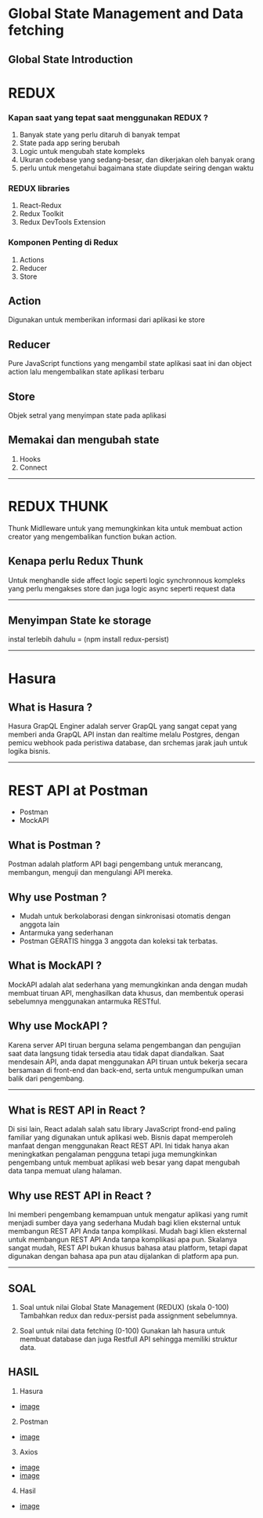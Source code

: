 # Global State Management and Data fetching 
## Global State Introduction

# REDUX

### Kapan saat yang tepat saat menggunakan REDUX ?

1. Banyak state yang perlu ditaruh di banyak tempat
2. State pada app sering berubah
3. Logic untuk mengubah state kompleks
4. Ukuran codebase yang sedang-besar, dan dikerjakan oleh banyak orang
5. perlu untuk mengetahui bagaimana state diupdate seiring dengan waktu

### REDUX libraries 

1. React-Redux
2. Redux Toolkit
3. Redux DevTools Extension

### Komponen Penting di Redux

1. Actions
2. Reducer
3. Store

## Action

Digunakan untuk memberikan informasi dari aplikasi ke store

## Reducer

Pure JavaScript functions yang mengambil state aplikasi saat ini dan object action lalu mengembalikan state aplikasi terbaru

## Store

Objek setral yang menyimpan state pada aplikasi

## Memakai dan mengubah state

1. Hooks
2. Connect

----------------------------------------------------------------------------------------------

# REDUX THUNK

Thunk Midlleware untuk yang memungkinkan kita untuk membuat action creator yang mengembalikan function bukan action.

## Kenapa perlu Redux Thunk

Untuk menghandle side affect logic seperti logic synchronnous kompleks yang perlu mengakses store dan juga logic async seperti request data

----------------------------------------------------------------------------------------------

## Menyimpan State ke storage

instal terlebih dahulu = (npm install redux-persist)

----------------------------------------------------------------------------------------------

# Hasura

## What is Hasura ?

Hasura GrapQL Enginer adalah server GrapQL yang sangat cepat yang memberi anda GrapQL API instan dan realtime melalu Postgres, dengan pemicu webhook pada peristiwa database, dan srchemas jarak jauh untuk logika bisnis.

----------------------------------------------------------------------------------------------

# REST API at Postman

- Postman
- MockAPI

## What is Postman ?

Postman adalah platform API bagi pengembang untuk merancang, membangun, menguji dan mengulangi API mereka.

## Why use Postman ?

- Mudah untuk berkolaborasi dengan sinkronisasi otomatis dengan anggota lain
- Antarmuka yang sederhanan
- Postman GERATIS hingga 3 anggota dan koleksi tak terbatas.

## What is MockAPI ?

MockAPI adalah alat sederhana yang memungkinkan anda dengan mudah membuat tiruan API, menghasilkan data khusus, dan membentuk operasi sebelumnya menggunakan antarmuka RESTful.

## Why use MockAPI ?

Karena server API tiruan berguna selama pengembangan dan pengujian saat data langsung tidak tersedia atau tidak dapat diandalkan. Saat mendesain API, anda dapat menggunakan API tiruan untuk bekerja secara bersamaan di front-end dan back-end, serta untuk mengumpulkan uman balik dari pengembang.

----------------------------------------------------------------------------------------------

## What is REST API in React ?

Di sisi lain, React adalah salah satu library JavaScript frond-end paling familiar yang digunakan untuk aplikasi web. Bisnis dapat memperoleh manfaat dengan menggunakan React REST API. Ini tidak hanya akan meningkatkan pengalaman pengguna tetapi juga memungkinkan pengembang untuk membuat aplikasi web besar yang dapat mengubah data tanpa memuat ulang halaman.

## Why use REST API in React ?

Ini memberi pengembang kemampuan untuk mengatur aplikasi yang rumit menjadi sumber daya yang sederhana Mudah bagi klien eksternal untuk membangun REST API Anda tanpa komplikasi. Mudah bagi klien eksternal untuk membangun REST API Anda tanpa komplikasi apa pun. Skalanya sangat mudah, REST API bukan khusus bahasa atau platform, tetapi dapat digunakan dengan bahasa apa pun atau dijalankan di platform apa pun.

----------------------------------------------------------------------------------------------
## SOAL

1. Soal untuk nilai Global State Management (REDUX) (skala 0-100)
   Tambahkan redux dan redux-persist pada assignment sebelumnya.


2. Soal untuk nilai data fetching (0-100)
   Gunakan lah hasura untuk membuat database dan juga Restfull API sehingga memiliki struktur data.

## HASIL

1. Hasura
  - [image](image/Hasura.JPG)

2. Postman
  - [image](image/Postman.JPG)

3. Axios
  - [image](image/Axios-1.JPG)
  - [image](image/Axios-2.JPG)

4. Hasil
  - [image](image/Screenshots-hasil.JPG)